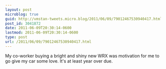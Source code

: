 ```yaml
---
layout: post
microblog: true
guid: http://vmstan-tweets.micro.blog/2011/06/09/79012467530940417.html
post_id: 3041872
date: 2011-06-09T20:30:14-0600
lastmod: 2011-06-09T20:30:14-0600
type: post
url: /2011/06/09/79012467530940417.html
---
```

My co-worker buying a bright and shiny new WRX was motivation for me to go give my car some love. It's at least  year over due.
